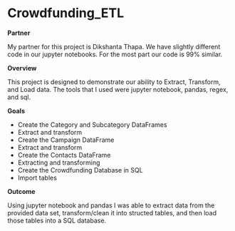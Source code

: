 # Crowdfunding_ETL

**Partner**

My partner for this project is Dikshanta Thapa. We have slightly different code in our jupyter notebooks. 
For the most part our code is 99% similar. 

**Overview** 

This project is designed to demonstrate our ability to Extract, Transform, and Load data. 
The tools that I used were jupyter notebook, pandas, regex, and sql. 

**Goals**

* Create the Category and Subcategory DataFrames
* Extract and transform
* Create the Campaign DataFrame
* Extract and transform
* Create the Contacts DataFrame
* Extracting and transforming
* Create the Crowdfunding Database in SQL
* Import tables

**Outcome**

Using jupyter notebook and pandas I was able to extract data from the provided data set, transform/clean it into structed tables, 
and then load those tables into a SQL database. 
